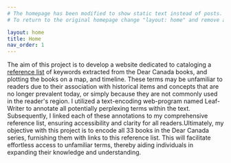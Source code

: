 ```yaml
---
# The homepage has been modified to show static text instead of posts.
# To return to the original homepage change "layout: home" and remove all other content.

layout: home
title: Home
nav_order: 1
---
```


<p>The aim of this project is to develop a website dedicated to cataloging a <a href="https://likethetree.github.io/reference/">reference list</a> of keywords extracted from the Dear Canada books, and plotting the books on a map, and timeline. These terms may be unfamiliar to readers due to their association with historical items and concepts that are no longer prevalent today, or simply because they are not commonly used in the reader's region. I utilized a text-encoding web-program named Leaf-Writer to annotate all potentially perplexing terms within the text. Subsequently, I linked each of these annotations to my comprehensive reference list, ensuring accessibility and clarity for all readers.Ultimately, my objective with this project is to encode all 33 books in the Dear Canada series, furnishing them with links to this reference list. This will facilitate effortless access to unfamiliar terms, thereby aiding individuals in expanding their knowledge and understanding.</p>
